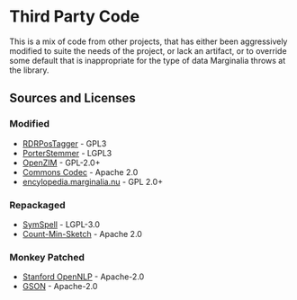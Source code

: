 # Third Party Code

This is a mix of code from other projects, that has either been aggressively modified to suite the needs of the project,
or lack an artifact, or to override some default that is inappropriate for the type of data Marginalia throws at the library.

## Sources and Licenses

### Modified
* [RDRPosTagger](rdrpostagger/) - GPL3
* [PorterStemmer](porterstemmer/) - LGPL3
* [OpenZIM](openzim/) - GPL-2.0+
* [Commons Codec](commons-codec/) - Apache 2.0
* [encylopedia.marginalia.nu](encyclopedia-marginalia-nu/) - GPL 2.0+

### Repackaged
* [SymSpell](symspell/) - LGPL-3.0
* [Count-Min-Sketch](count-min-sketch/) - Apache 2.0

### Monkey Patched
* [Stanford OpenNLP](monkey-patch-opennlp/) - Apache-2.0
* [GSON](monkey-patch-gson/) - Apache-2.0
